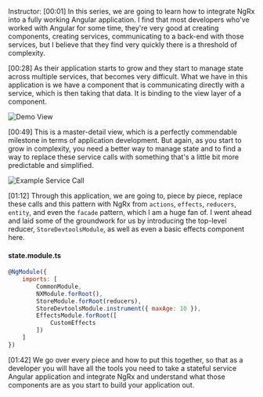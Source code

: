 Instructor: [00:01] In this series, we are going to learn how to integrate NgRx into a fully working Angular application. I find that most developers who've worked with Angular for some time, they're very good at creating components, creating services, communicating to a back-end with those services, but I believe that they find very quickly there is a threshold of complexity.

[00:28] As their application starts to grow and they start to manage state across multiple services, that becomes very difficult. What we have in this application is we have a component that is communicating directly with a service, which is then taking that data. It is binding to the view layer of a component.

![Demo View](https://res.cloudinary.com/dg3gyk0gu/image/upload/v1543854301/transcript-images/angular-course-overview-reactive-state-management-in-angular-with-ngrx-4d0723e4-demo.png)

[00:49] This is a master-detail view, which is a perfectly commendable milestone in terms of application development. But again, as you start to grow in complexity, you need a better way to manage state and to find a way to replace these service calls with something that's a little bit more predictable and simplified.

![Example Service Call](https://res.cloudinary.com/dg3gyk0gu/image/upload/v1543854416/transcript-images/angular-course-overview-reactive-state-management-in-angular-with-ngrx-4d0723e4-example-service.png)

[01:12] Through this application, we are going to, piece by piece, replace these calls and this pattern with NgRx from `actions`, `effects`, `reducers`, `entity`, and even the `facade` pattern, which I am a huge fan of. I went ahead and laid some of the groundwork for us by introducing the top-level reducer, `StoreDevtoolsModule`, as well as even a basic effects component here.

#### state.module.ts
```javascript
@NgModule({
    imports: [
        CommonModule,
        NXModule.forRoot(),
        StoreModule.forRoot(reducers),
        StoreDevtoolsModule.instrument({ maxAge: 10 }),
        EffectsModule.forRoot([
            CustomEffects
        ])
    ]
})
```

[01:42] We go over every piece and how to put this together, so that as a developer you will have all the tools you need to take a stateful service Angular application and integrate NgRx and understand what those components are as you start to build your application out.
